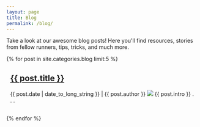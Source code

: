 ```yaml
---
layout: page
title: Blog
permalink: /blog/
---
```

Take a look at our awesome blog posts! Here you'll find resources, stories from fellow runners, tips, tricks, and much more.

{% for post in site.categories.blog limit:5 %}
  <article style="margin: 30px 10px 30px 10px;">
    <h2>
      <a href="{{ post.url }}">
        {{ post.title }}
      </a>
    </h2>
    <time datetime="{{ post.date | date: "%Y-%m-%d" }}">{{ post.date | date_to_long_string }}</time>
    | {{ post.author }}
    <img src="{{ post.image }}">
    {{ post.intro }} . . .
  </article>
{% endfor %}
